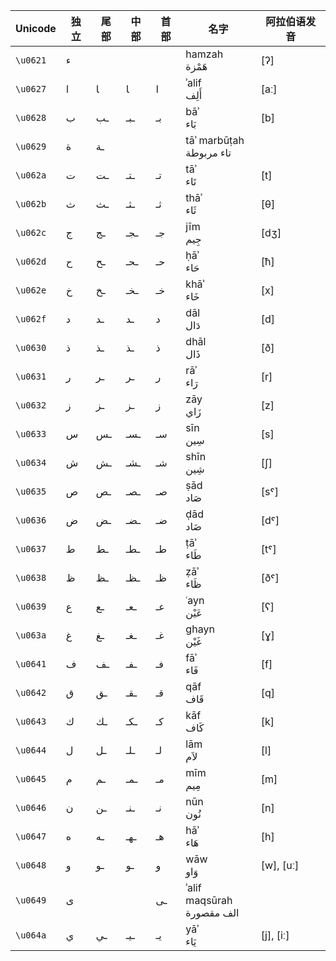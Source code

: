 | Unicode | 独立 | 尾部 | 中部 | 首部 | 名字 | 阿拉伯语发音
| --- | --- | --- | --- | --- | --- | ---
| `\u0621` | ء |  |  |  | hamzah<br>هَمْزة	 | \[ʔ\]
| `\u0627` | ا | ﺎ | ﺎ | ا | ʾalif<br>أَلِف | \[aː\]
| `\u0628` | ب | ـب | ـبـ | بـ | bāʾ<br>بَاء | \[b\]
| `\u0629` | ة | ـة |  |  | tāʾ marbūṭah<br>تاء مربوطة |
| `\u062a` | ت | ـت | ـتـ | تـ | tāʾ<br>تَاء | \[t\]
| `\u062b` | ث | ـث | ـثـ | ثـ | thāʾ<br>ثَاء | \[θ\]
| `\u062c` | ج | ـج | ـجـ | جـ | jīm<br>جِيم | \[dʒ\]
| `\u062d` | ح | ـح | ـحـ | حـ | ḥāʾ<br>حَاء | \[ħ\]
| `\u062e` | خ | ـخ | ـخـ | خـ | khāʾ<br>خَاء | \[x\]
| `\u062f` | د | ـد | ـد | د | dāl<br>دَال | \[d\]
| `\u0630` | ذ | ـذ | ـذ | ذ | dhāl<br>ذَال | \[ð\]
| `\u0631` | ر | ـر | ـر | ر | rāʾ<br>رَاء | \[r\]
| `\u0632` | ز | ـز | ـز | ز | zāy<br>زَاي | \[z\]
| `\u0633` | س | ـس | ـسـ | سـ | sīn<br>سِين | \[s\]
| `\u0634` | ش | ـش | ـشـ | شـ | shīn<br>شِين | \[ʃ\]
| `\u0635` | ص | ـص | ـصـ | صـ | ṣād<br>صَاد | \[sˤ\]
| `\u0636` | ض | ـض | ـضـ | ضـ | ḍād<br>ضَاد | \[dˤ\]
| `\u0637` | ط | ـط | ـطـ | طـ | ṭāʾ<br>طَاء | \[tˤ\]
| `\u0638` | ظ | ـظ | ـظـ | ظـ | ẓāʾ<br>ظَاء | \[ðˤ\]
| `\u0639` | ع | ـع | ـعـ | عـ | ʿayn<br>عَيْن | \[ʕ\]
| `\u063a` | غ | ـغ | ـغـ | غـ | ghayn<br>غَيْن | \[ɣ\]
| `\u0641` | ف | ـف | ـفـ | فـ | fāʾ<br>فَاء | \[f\]
| `\u0642` | ق | ـق | ـقـ | قـ | qāf<br>قَاف | \[q\]
| `\u0643` | ك | ـك | ـكـ | كـ | kāf<br>كَاف | \[k\]
| `\u0644` | ل | ـل | ـلـ | لـ | lām<br>لاَم | \[l\]
| `\u0645` | م | ـم | ـمـ | مـ | mīm<br>مِيم | \[m\]
| `\u0646` | ن | ـن | ـنـ | نـ | nūn<br>نُون | \[n\]
| `\u0647` | ه | ـه | ـهـ | هـ | hāʾ<br>هَاء | \[h\]
| `\u0648` | و | ـو | ـو | و | wāw<br>وَاو | \[w\], \[uː\]
| `\u0649` | ى |  |  | ـى | ʾalif maqsūrah<br>الف مقصورة |
| `\u064a` | ي | ـي | ـيـ | يـ | yāʾ<br>يَاء | \[j\], \[iː\]